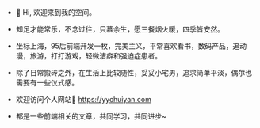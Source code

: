 - 👋 Hi, 欢迎来到我的空间。

- 知足才能常乐，不念过往，只慕余生，愿三餐烟火暖，四季皆安然。
- 坐标上海，95后前端开发一枚，完美主义，平常喜欢看书，数码产品，追动漫，旅游，打打游戏，轻微洁癖和强迫症患者。
- 除了日常搬砖之外，在生活上比较随性，妥妥小宅男，追求简单平淡，偶尔也需要有一些仪式感。

- 欢迎访问个人网站🏡 <a href="https://yychuiyan.com" target="_blank">https://yychuiyan.com</a>
- 都是一些前端相关的文章，共同学习，共同进步~
